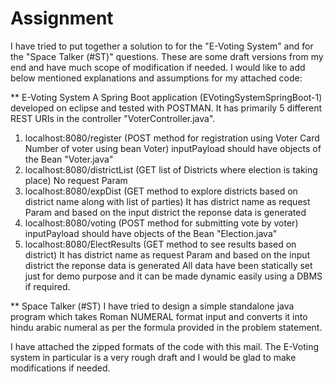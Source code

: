 # Assignment

I have tried to put together a solution to for the "E-Voting System" and for the "Space Talker (#ST)" questions. These are some draft versions from my end and have much scope of modification if needed.
I would like to add below mentioned explanations and assumptions for my attached code:

** E-Voting System
A Spring Boot application (EVotingSystemSpringBoot-1) developed on eclipse and tested with POSTMAN.
It has primarily 5 different REST URIs in the controller "VoterController.java".
1. localhost:8080/register (POST method for registration using Voter Card Number of voter using bean Voter)
inputPayload should have objects of the Bean "Voter.java"
2. localhost:8080/districtList (GET list of Districts where election is taking place)
No request Param
3. localhost:8080/expDist (GET method to explore districts based on district name along with list of parties)
It has district name as request Param and based on the input district the reponse data is generated
4. localhost:8080/voting (POST method for submitting vote by voter)
inputPayload should have objects of the Bean "Election.java"
5. localhost:8080/ElectResults (GET method to see results based on district)
It has district name as request Param and based on the input district the reponse data is generated
All data have been statically set just for demo purpose and it can be made dynamic easily using a DBMS if required.

** Space Talker (#ST)
I have tried to design a simple standalone java program which takes Roman NUMERAL format input and converts it into hindu arabic numeral as per the formula provided in the problem statement.


I have attached the zipped formats of the code with this mail.
The E-Voting system in particular is a very rough draft and I would be glad to make modifications if needed.
